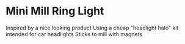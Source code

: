 # Mini Mill Ring Light

Inspired by a nice looking product 
Using a cheap "headlight halo" kit intended for car headlights
Sticks to mill with magnets
